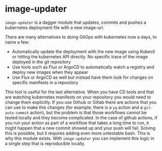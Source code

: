# image-updater
`image-updater` is a dagger module that updates, commits and pushes a kubernetes deployment file with a new image-url.

There are many alternatives to doing GitOps with kubernetes now a days, to name a few:
- Automatically update the deployment with the new image using Kubectl or hitting the kubernetes API directly. No specific trace of the image deployed in the git repository
- Use tools such as Flux or ArgoCD to automatically watch a registry and deploy new images when they appear
- Use Flux or ArgoCD as well but instead have them look for changes on specific manifests in a repository

This tool is useful for the last alternative. When you have CD tools and that are watching kubernetes manifests on your repository you would need to change them explicitly. If you use Github or Gitlab there are actions that you can use to make this changes (for example, there is a `yq` action and a `git-auto-commit` action), but the problem is that those workflows cannot be tested locally and they become complicated. In the case of github actions, if you run your action as part of a workflow that takes a long time to run, it might happen that a new commit showed up and your push will fail. Solving this is possible, but it requires adding even more untestable bash. This is why this module exists. With `image-updater` you can implement this logic in a single step that is reproducible locally.
